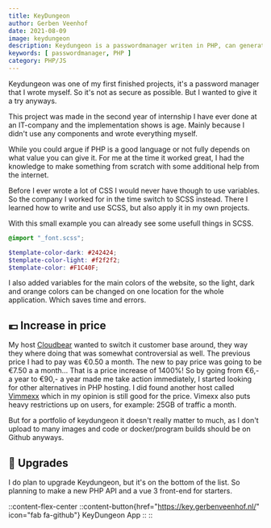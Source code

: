 ```yaml
---
title: KeyDungeon
author: Gerben Veenhof
date: 2021-08-09
image: keydungeon
description: Keydungeon is a passwordmanager writen in PHP, can generate passwords, see login details and more.
keywords: [ passwordmanager, PHP ]
category: PHP/JS
---
```


Keydungeon was one of my first finished projects, it's a password manager that I wrote myself. So it's not as secure as possible. But I wanted to give it a try anyways.

This project was made in the second year of internship I have ever done at an IT-company and the implementation shows is age. Mainly because I didn't use any components and wrote everything myself.

While you could argue if PHP is a good language or not fully depends on what value you can give it. For me at the time it worked great, I had the knowledge to make something from scratch with some additional help from the internet.

Before I ever wrote a lot of CSS I would never have though to use variables. So the company I worked for in the time switch to SCSS instead. There I learned how to write and use SCSS, but also apply it in my own projects.

With this small example you can already see some usefull things in SCSS.

```scss
@import "_font.scss";

$template-color-dark: #242424;
$template-color-light: #f2f2f2;
$template-color: #F1C40F;
```

I also added variables for the main colors of the website, so the light, dark and orange colors can be changed on one location for the whole application. Which saves time and errors.

## 💶 Increase in price

My host [Cloudbear](https://cloudbear.nl) wanted to switch it customer base around, they way they where doing that was somewhat controversial as well. The previous price I had to pay was €0.50 a month. The new to pay price was going to be €7.50 a  a month... That is a price increase of 1400%! So by going from €6,- a year to €90,- a year made me take action immediately, I started looking for other alternatives in PHP hosting. I did found another host called [Vimmexx](https://www.vimexx.nl/) which in my opinion is still good for the price. Vimexx also puts heavy restrictions up on users, for example: 25GB of traffic a month.

But for a portfolio of keydungeon it doesn't really matter to much, as I don't upload to many images and code or docker/program builds should be on Github anyways.

## 🔨 Upgrades

I do plan to upgrade Keydungeon, but it's on the bottom of the list. So planning to make a new PHP API and a vue 3 front-end for starters.

::content-flex-center
    ::content-button{href="https://key.gerbenveenhof.nl/" icon="fab fa-github"}
    KeyDungeon App
    ::
::
